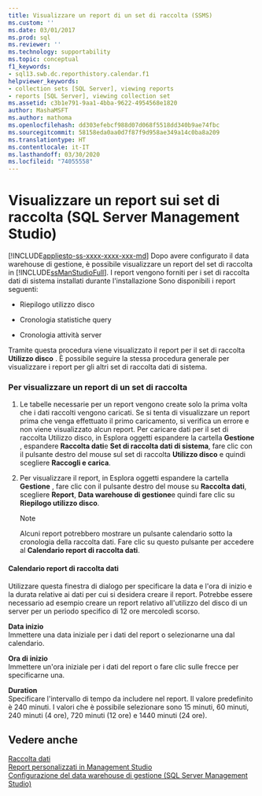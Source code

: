 ```yaml
---
title: Visualizzare un report di un set di raccolta (SSMS)
ms.custom: ''
ms.date: 03/01/2017
ms.prod: sql
ms.reviewer: ''
ms.technology: supportability
ms.topic: conceptual
f1_keywords:
- sql13.swb.dc.reporthistory.calendar.f1
helpviewer_keywords:
- collection sets [SQL Server], viewing reports
- reports [SQL Server], viewing collection set
ms.assetid: c3b1e791-9aa1-4bba-9622-4954568e1820
author: MashaMSFT
ms.author: mathoma
ms.openlocfilehash: dd303efebcf988d07d068f5518dd340b9ae74fbc
ms.sourcegitcommit: 58158eda0aa0d7f87f9d958ae349a14c0ba8a209
ms.translationtype: HT
ms.contentlocale: it-IT
ms.lasthandoff: 03/30/2020
ms.locfileid: "74055558"
---
```

# <a name="view-a-collection-set-report-sql-server-management-studio"></a>Visualizzare un report sui set di raccolta (SQL Server Management Studio)
[!INCLUDE[appliesto-ss-xxxx-xxxx-xxx-md](../../includes/appliesto-ss-xxxx-xxxx-xxx-md.md)]
  Dopo avere configurato il data warehouse di gestione, è possibile visualizzare un report del set di raccolta in [!INCLUDE[ssManStudioFull](../../includes/ssmanstudiofull-md.md)]. I report vengono forniti per i set di raccolta dati di sistema installati durante l'installazione Sono disponibili i report seguenti:  
  
-   Riepilogo utilizzo disco  
  
-   Cronologia statistiche query  
  
-   Cronologia attività server  
  
 Tramite questa procedura viene visualizzato il report per il set di raccolta **Utilizzo disco** . È possibile seguire la stessa procedura generale per visualizzare i report per gli altri set di raccolta dati di sistema.  
  
### <a name="to-view-a-collection-set-report"></a>Per visualizzare un report di un set di raccolta  
  
1.  Le tabelle necessarie per un report vengono create solo la prima volta che i dati raccolti vengono caricati. Se si tenta di visualizzare un report prima che venga effettuato il primo caricamento, si verifica un errore e non viene visualizzato alcun report. Per caricare dati per il set di raccolta Utilizzo disco, in Esplora oggetti espandere la cartella **Gestione** , espandere **Raccolta dati**e **Set di raccolta dati di sistema**, fare clic con il pulsante destro del mouse sul set di raccolta **Utilizzo disco** e quindi scegliere **Raccogli e carica**.  
  
2.  Per visualizzare il report, in Esplora oggetti espandere la cartella **Gestione** , fare clic con il pulsante destro del mouse su **Raccolta dati**, scegliere **Report**, **Data warehouse di gestione**e quindi fare clic su **Riepilogo utilizzo disco**.  
  
    > [!NOTE]  
    >  Alcuni report potrebbero mostrare un pulsante calendario sotto la cronologia della raccolta dati. Fare clic su questo pulsante per accedere al **Calendario report di raccolta dati**.  
  
#### <a name="data-collection-report-calendar"></a>Calendario report di raccolta dati  
 Utilizzare questa finestra di dialogo per specificare la data e l'ora di inizio e la durata relative ai dati per cui si desidera creare il report. Potrebbe essere necessario ad esempio creare un report relativo all'utilizzo del disco di un server per un periodo specifico di 12 ore mercoledì scorso.  
  
 **Data inizio**  
 Immettere una data iniziale per i dati del report o selezionarne una dal calendario.  
  
 **Ora di inizio**  
 Immettere un'ora iniziale per i dati del report o fare clic sulle frecce per specificarne una.  
  
 **Duration**  
 Specificare l'intervallo di tempo da includere nel report. Il valore predefinito è 240 minuti. I valori che è possibile selezionare sono 15 minuti, 60 minuti, 240 minuti (4 ore), 720 minuti (12 ore) e 1440 minuti (24 ore).  
  
## <a name="see-also"></a>Vedere anche  
 [Raccolta dati](../../relational-databases/data-collection/data-collection.md)   
 [Report personalizzati in Management Studio](../../ssms/object/custom-reports-in-management-studio.md)   
 [Configurazione del data warehouse di gestione &#40;SQL Server Management Studio&#41;](../../relational-databases/data-collection/configure-the-management-data-warehouse-sql-server-management-studio.md)  
  
  
